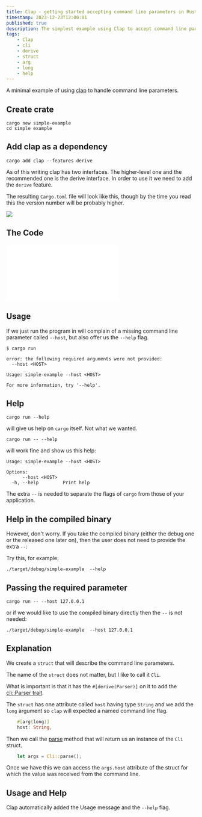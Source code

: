```yaml
---
title: Clap - getting started accepting command line parameters in Rust
timestamp: 2023-12-23T12:00:01
published: true
description: The simplest example using Clap to accept command line parameters in Rust.
tags:
    - Clap
    - cli
    - derive
    - struct
    - arg
    - long
    - help
---
```


A minimal example of using [clap](/clap) to handle command line parameters.

## Create crate

```
cargo new simple-example
cd simple example
```


## Add clap as a dependency

```
cargo add clap --features derive
```

As of this writing clap has two interfaces. The higher-level one and the recommended one is the derive interface.
In order to use it we need to add the `derive` feature.

The resulting `Cargo.toml` file will look like this, though by the time you read this the version number will be probably higher.

![](examples/clap/simple-example/Cargo.toml)


## The Code

![](examples/clap/simple-example/src/main.rs)

## Usage

If we just run the program in will complain of a missing command line parameter called `--host`, but also offer us the `--help` flag.

```
$ cargo run

error: the following required arguments were not provided:
  --host <HOST>

Usage: simple-example --host <HOST>

For more information, try '--help'.
```

## Help

```
cargo run --help
```

will give us help on `cargo` itself. Not what we wanted.

```
cargo run -- --help
```

will work fine and show us this help:

```
Usage: simple-example --host <HOST>

Options:
      --host <HOST>
  -h, --help         Print help
```

The extra `--` is needed to separate the flags of `cargo` from those of your application.


## Help in the compiled binary

However, don't worry. If you take the compiled binary (either the debug one or the released one later on), then the user does not
need to provide the extra `--`:

Try this, for example:

```
./target/debug/simple-example  --help
```

## Passing the required parameter

```
cargo run -- --host 127.0.0.1
```

or if we would like to use the compiled binary directly then the `--` is not needed:

```
./target/debug/simple-example  --host 127.0.0.1
```


## Explanation

We create a `struct` that will describe the command line parameters.

The name of the `struct` does not matter, but I like to call it `Cli`.

What is important is that it has the `#[derive(Parser)]` on it to
add the [cli::Parser trait](https://docs.rs/clap/latest/clap/trait.Parser.html).

The `struct` has one attribute called `host` having type `String` and we add the `long` argument so `clap` will expected a named command line flag.

```rust
    #[arg(long)]
    host: String,
```

Then we call the [parse](https://docs.rs/clap/latest/clap/trait.Parser.html#method.parse) method that will return us an instance of the `Cli` struct.

```rust
    let args = Cli::parse();
```

Once we have this we can access the `args.host` attribute of the struct for which the value was received from the command line.



## Usage and Help


Clap automatically added the Usage message and the `--help` flag.



